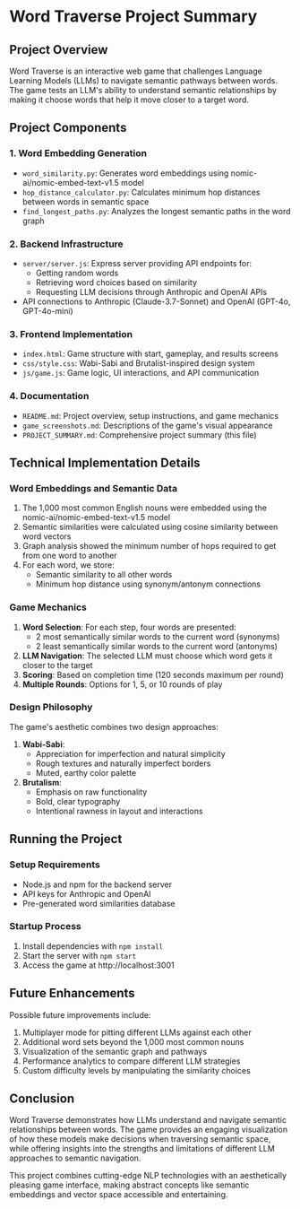 # Word Traverse Project Summary

## Project Overview

Word Traverse is an interactive web game that challenges Language Learning Models (LLMs) to navigate semantic pathways between words. The game tests an LLM's ability to understand semantic relationships by making it choose words that help it move closer to a target word.

## Project Components

### 1. Word Embedding Generation
- `word_similarity.py`: Generates word embeddings using nomic-ai/nomic-embed-text-v1.5 model
- `hop_distance_calculator.py`: Calculates minimum hop distances between words in semantic space
- `find_longest_paths.py`: Analyzes the longest semantic paths in the word graph

### 2. Backend Infrastructure
- `server/server.js`: Express server providing API endpoints for:
  - Getting random words
  - Retrieving word choices based on similarity
  - Requesting LLM decisions through Anthropic and OpenAI APIs
- API connections to Anthropic (Claude-3.7-Sonnet) and OpenAI (GPT-4o, GPT-4o-mini)

### 3. Frontend Implementation
- `index.html`: Game structure with start, gameplay, and results screens
- `css/style.css`: Wabi-Sabi and Brutalist-inspired design system
- `js/game.js`: Game logic, UI interactions, and API communication

### 4. Documentation
- `README.md`: Project overview, setup instructions, and game mechanics
- `game_screenshots.md`: Descriptions of the game's visual appearance
- `PROJECT_SUMMARY.md`: Comprehensive project summary (this file)

## Technical Implementation Details

### Word Embeddings and Semantic Data
1. The 1,000 most common English nouns were embedded using the nomic-ai/nomic-embed-text-v1.5 model
2. Semantic similarities were calculated using cosine similarity between word vectors
3. Graph analysis showed the minimum number of hops required to get from one word to another
4. For each word, we store:
   - Semantic similarity to all other words
   - Minimum hop distance using synonym/antonym connections

### Game Mechanics
1. **Word Selection**: For each step, four words are presented:
   - 2 most semantically similar words to the current word (synonyms)
   - 2 least semantically similar words to the current word (antonyms)
2. **LLM Navigation**: The selected LLM must choose which word gets it closer to the target
3. **Scoring**: Based on completion time (120 seconds maximum per round)
4. **Multiple Rounds**: Options for 1, 5, or 10 rounds of play

### Design Philosophy
The game's aesthetic combines two design approaches:
1. **Wabi-Sabi**:
   - Appreciation for imperfection and natural simplicity
   - Rough textures and naturally imperfect borders
   - Muted, earthy color palette
2. **Brutalism**:
   - Emphasis on raw functionality
   - Bold, clear typography
   - Intentional rawness in layout and interactions

## Running the Project

### Setup Requirements
- Node.js and npm for the backend server
- API keys for Anthropic and OpenAI
- Pre-generated word similarities database

### Startup Process
1. Install dependencies with `npm install`
2. Start the server with `npm start`
3. Access the game at http://localhost:3001

## Future Enhancements

Possible future improvements include:
1. Multiplayer mode for pitting different LLMs against each other
2. Additional word sets beyond the 1,000 most common nouns
3. Visualization of the semantic graph and pathways
4. Performance analytics to compare different LLM strategies
5. Custom difficulty levels by manipulating the similarity choices

## Conclusion

Word Traverse demonstrates how LLMs understand and navigate semantic relationships between words. The game provides an engaging visualization of how these models make decisions when traversing semantic space, while offering insights into the strengths and limitations of different LLM approaches to semantic navigation.

This project combines cutting-edge NLP technologies with an aesthetically pleasing game interface, making abstract concepts like semantic embeddings and vector space accessible and entertaining.